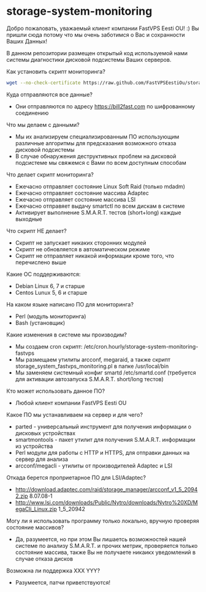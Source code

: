 storage-system-monitoring
==========================

Добро пожаловать, уважаемый клиент компании FastVPS Eesti OU! :) Вы пришли сюда потому что мы очень заботимся о Вас и сохранности Ваших Данных!

В данном репозитории размещен открытый код используемой нами системы диагностики дисковой подсистемы Ваших серверов. 

Как установить скрипт мониторинга?
```bash
wget --no-check-certificate https://raw.github.com/FastVPSEestiOu/storage-system-monitoring/master/install.sh -O-|bash
```

Куда отправляются все данные? 
- Они отправляются по адресу https://bill2fast.com по шифрованному соединению

Что мы делаем с данными?
- Мы их анализируем специализированным ПО использующим различные алгоритмы для предсказания возможного отказа дисковой подсистемы
- В случае обнаружения деструктивных проблем на дисковой подсистеме мы свяжемся с Вами по всем доступным способам

Что делает скрипт мониторинга?
- Ежечасно отправляет состояние Linux Soft Raid (только mdadm)
- Ежечасно отправляет состояние массива Adaptec
- Ежечасно отправляет состояние массива LSI
- Ежечасно отправяет выдачу smartctl по всем дискам в системе
- Активирует выполнение S.M.A.R.T. тестов (short+long) каждые выходные

Что скрипт НЕ делает?
- Скрипт не запускает никаких сторонних модулей
- Скрипт не обновляется в автоматическом режиме
- Скрипт не отправляет никакой информации кроме того, что перечислено выше

Какие ОС поддерживаются:
- Debian Linux 6, 7 и старше
- Centos Lunux 5, 6 и старше

На каком языке написано ПО для мониторинга?
- Perl (модуль мониторинга)
- Bash (установщик)

Какие изменения в системе мы производим?
- Мы создаем cron скрипт: /etc/cron.hourly/storage-system-monitoring-fastvps
- Мы размещаем утилиты arcconf, megaraid, а также скрипт storage_system_fastvps_monitoring.pl в папке /usr/local/bin 
- Мы заменяем системный конфиг smartd /etc/smartd.conf (требуется для активации автозапуска S.M.A.R.T. short/long тестов)

Кто может использовать данное ПО?
- Любой клиент компании FastVPS Eesti OU

Какое ПО мы устанавливаем на сервер и для чего?
- parted - универсальный инструмент для получения информации о дисковых устройствах
- smartmontools - пакет утилит для получения S.M.A.R.T. информации из устройства
- Perl модули для работы с HTTP и HTTPS, для отправки данных на сервер для анализа
- arcconf/megacli - утилиты от производителей Adaptec и LSI

Откада берется проприетарное ПО для LSI/Adaptec?
- http://download.adaptec.com/raid/storage_manager/arcconf_v1_5_20942.zip 8.07.08-1
- http://www.lsi.com/downloads/Public/Nytro/downloads/Nytro%20XD/MegaCli_Linux.zip 1_5_20942

Могу ли я использовать программу только локально, вручную проверяя состояние массивов?
- Да, разумеется, но при этом Вы лишаетсь возможностей нашей системе по анализу S.M.A.R.T. и прочих метрик, проверяется только состояние массива, также Вы не получаете никаикх уведомлений в случае отказа дисков

Возможна ли поддержка XXX YYY?
- Разумеется, патчи приветствуются! 
